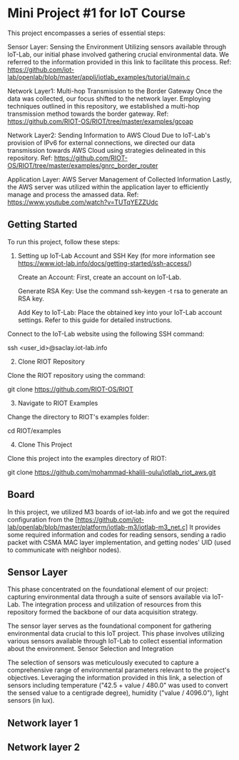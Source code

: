 # Mini Project #1 for IoT Course

This project encompasses a series of essential steps:

Sensor Layer: Sensing the Environment
    Utilizing sensors available through IoT-Lab, our initial phase involved gathering crucial environmental data. We referred to the information provided in this link to facilitate this process. 
    Ref: https://github.com/iot-lab/openlab/blob/master/appli/iotlab_examples/tutorial/main.c

Network Layer1: Multi-hop Transmission to the Border Gateway
    Once the data was collected, our focus shifted to the network layer. Employing techniques outlined in this repository, we established a multi-hop transmission method towards the border gateway.
    Ref: https://github.com/RIOT-OS/RIOT/tree/master/examples/gcoap

Network Layer2: Sending Information to AWS Cloud
    Due to IoT-Lab's provision of IPv6 for external connections, we directed our data transmission towards AWS Cloud using strategies delineated in this repository.
    Ref: https://github.com/RIOT-OS/RIOT/tree/master/examples/gnrc_border_router

Application Layer: AWS Server Management of Collected Information
    Lastly, the AWS server was utilized within the application layer to efficiently manage and process the amassed data.
    Ref: https://www.youtube.com/watch?v=TUTqYEZZUdc

## Getting Started

To run this project, follow these steps:
1. Setting up IoT-Lab Account and SSH Key (for more information see https://www.iot-lab.info/docs/getting-started/ssh-access/)

    Create an Account: First, create an account on IoT-Lab.
   
    Generate RSA Key: Use the command ssh-keygen -t rsa to generate an RSA key.
   
    Add Key to IoT-Lab: Place the obtained key into your IoT-Lab account settings. Refer to this guide for detailed instructions.

Connect to the IoT-Lab website using the following SSH command:


ssh <user_id>@saclay.iot-lab.info

2. Clone RIOT Repository

Clone the RIOT repository using the command:


git clone https://github.com/RIOT-OS/RIOT

3. Navigate to RIOT Examples

Change the directory to RIOT's examples folder:


cd RIOT/examples

4. Clone This Project

Clone this project into the examples directory of RIOT:


git clone https://github.com/mohammad-khalili-oulu/iotlab_riot_aws.git


## Board
In this project, we utilized M3 boards of iot-lab.info and we got the required configuration from the [https://github.com/iot-lab/openlab/blob/master/platform/iotlab-m3/iotlab-m3_net.c]
It provides some required information and codes for reading sensors, sending a radio packet with CSMA MAC layer implementation, and getting nodes' UID (used to communicate with neighbor nodes).


## Sensor Layer
This phase concentrated on the foundational element of our project: capturing environmental data through a suite of sensors available via IoT-Lab. The integration process and utilization of resources from this repository formed the backbone of our data acquisition strategy.


The sensor layer serves as the foundational component for gathering environmental data crucial to this IoT project. This phase involves utilizing various sensors available through IoT-Lab to collect essential information about the environment.
Sensor Selection and Integration

The selection of sensors was meticulously executed to capture a comprehensive range of environmental parameters relevant to the project's objectives. Leveraging the information provided in this link, a selection of sensors including temperature ("42.5 + value / 480.0" was used to convert the sensed value to a centigrade degree), humidity ("value / 4096.0"), light sensors (in lux).

## Network layer 1




## Network layer 2
